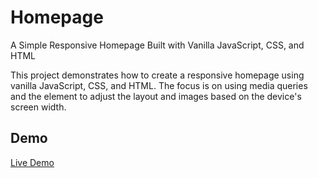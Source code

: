 # Homepage

A Simple Responsive Homepage Built with Vanilla JavaScript, CSS, and HTML

This project demonstrates how to create a responsive homepage using vanilla JavaScript, CSS, and HTML. The focus is on using media queries and the <picture> element to adjust the layout and images based on the device's screen width.

## Demo

[Live Demo](https://andmana.github.io/Homepage/)
